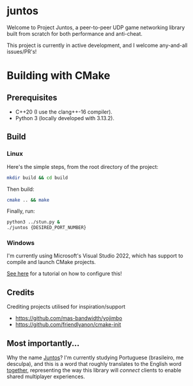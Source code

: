 # juntos

Welcome to Project Juntos, a peer-to-peer UDP game networking library built from scratch for both performance and anti-cheat.

This project is currently in active development, and I welcome any-and-all issues/PR's!

# Building with CMake

## Prerequisites

* C++20 (I use the clang++-16 compiler).
* Python 3 (locally developed with 3.13.2).

## Build

### Linux
Here's the simple steps, from the root directory of the project:

```sh
mkdir build && cd build
```

Then build:
```sh
cmake .. && make
```

Finally, run:
```sh
python3 ../stun.py &
./juntos {DESIRED_PORT_NUMBER}
```

### Windows
I'm currently using Microsoft's Visual Studio 2022, which has support to compile and launch CMake projects.

[See here](https://learn.microsoft.com/en-us/cpp/build/cmake-projects-in-visual-studio?view=msvc-170) for a tutorial on how to configure this!

## Credits

Crediting projects utilised for inspiration/support
* https://github.com/mas-bandwidth/yojimbo
* https://github.com/friendlyanon/cmake-init

## Most importantly...

Why the name [Juntos](https://www.linguee.com/portuguese-english/translation/juntos.html)? I'm currently studying Portuguese (brasileiro, me desculpa), and this is a word that roughly translates to the English word [together](https://www.oed.com/search/dictionary/?scope=Entries&q=together), representing the way this library will _connect_ clients to enable shared multiplayer experiences.
